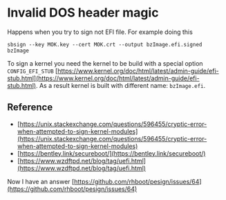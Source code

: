 # Invalid DOS header magic

Happens when you try to sign not EFI file. For example doing this

```
sbsign --key MOK.key --cert MOK.crt --output bzImage.efi.signed bzImage
```

To sign a kernel you need the kernel to be build with a special option `CONFIG_EFI_STUB` [https://www.kernel.org/doc/html/latest/admin-guide/efi-stub.html](https://www.kernel.org/doc/html/latest/admin-guide/efi-stub.html). As a result kernel is built with different name: `bzImage.efi`.

## Reference

* [https://unix.stackexchange.com/questions/596455/cryptic-error-when-attempted-to-sign-kernel-modules](https://unix.stackexchange.com/questions/596455/cryptic-error-when-attempted-to-sign-kernel-modules)
* [https://bentley.link/secureboot/](https://bentley.link/secureboot/)
* [https://www.wzdftpd.net/blog/tag/uefi.html](https://www.wzdftpd.net/blog/tag/uefi.html)

Now I have an answer [https://github.com/rhboot/pesign/issues/64](https://github.com/rhboot/pesign/issues/64)
